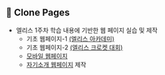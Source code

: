 ## 📃 Clone Pages 

- 엘리스 1주차 학습 내용에 기반한 웹 페이지 실습 및 제작
    - 기초 웹페이지-1 [(엘리스 아카데미)](http://bky373.kdt-gitlab.elice.io/clone-pages/elice/elice-index.html)
    - 기초 웹페이지-2 [(엘리스 크로켓 대회)]()
    - [모바일 웹페이지]()<br /> 
    - [자기소개 웹페이지](http://bky373.kdt-gitlab.elice.io/about-me/) 제작

